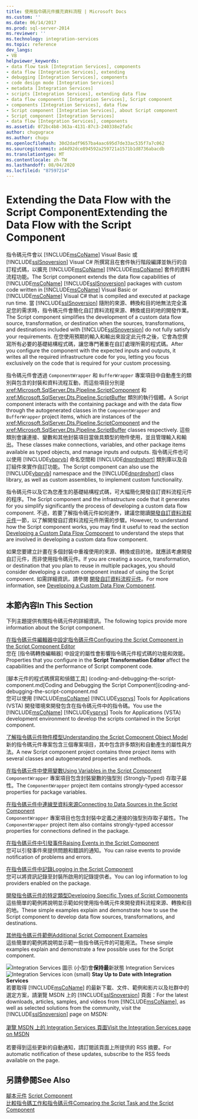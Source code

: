 ```yaml
---
title: 使用指令碼元件擴充資料流程 | Microsoft Docs
ms.custom: ''
ms.date: 06/14/2017
ms.prod: sql-server-2014
ms.reviewer: ''
ms.technology: integration-services
ms.topic: reference
dev_langs:
- VB
helpviewer_keywords:
- data flow task [Integration Services], components
- data flow [Integration Services], extending
- debugging [Integration Services], components
- code design mode [Integration Services]
- metadata [Integration Services]
- scripts [Integration Services], extending data flow
- data flow components [Integration Services], Script component
- components [Integration Services], data flow
- Script component [Integration Services], about Script component
- Script component [Integration Services]
- data flow [Integration Services], components
ms.assetid: 072bc4b8-363a-4131-87c3-240338e2fa5c
author: chugugrace
ms.author: chugu
ms.openlocfilehash: 30d2dadf9657ba4aac695d7de33ac535f7a7c062
ms.sourcegitcommit: ad4d92dce894592a259721a1571b1d8736abacdb
ms.translationtype: MT
ms.contentlocale: zh-TW
ms.lasthandoff: 08/04/2020
ms.locfileid: "87597214"
---
```

# <a name="extending-the-data-flow-with-the-script-component"></a><span data-ttu-id="210df-102">Extending the Data Flow with the Script Component</span><span class="sxs-lookup"><span data-stu-id="210df-102">Extending the Data Flow with the Script Component</span></span>
  <span data-ttu-id="210df-103">指令碼元件會以 [!INCLUDE[msCoName](../../../includes/msconame-md.md)] Visual Basic 或 [!INCLUDE[ssISnoversion](../../../includes/ssisnoversion-md.md)] Visual C# 所撰寫且在套件執行階段編譯並執行的自訂程式碼，以擴充 [!INCLUDE[msCoName](../../../includes/msconame-md.md)] [!INCLUDE[msCoName](../../../includes/msconame-md.md)] 套件的資料流程功能。</span><span class="sxs-lookup"><span data-stu-id="210df-103">The Script component extends the data flow capabilities of [!INCLUDE[msCoName](../../../includes/msconame-md.md)] [!INCLUDE[ssISnoversion](../../../includes/ssisnoversion-md.md)] packages with custom code written in [!INCLUDE[msCoName](../../../includes/msconame-md.md)] Visual Basic or [!INCLUDE[msCoName](../../../includes/msconame-md.md)] Visual C# that is compiled and executed at package run time.</span></span> <span data-ttu-id="210df-104">當 [!INCLUDE[ssISnoversion](../../../includes/ssisnoversion-md.md)] 隨附的來源、轉換和目的地無法完全滿足您的需求時，指令碼元件會簡化自訂資料流程來源、轉換或目的地的開發作業。</span><span class="sxs-lookup"><span data-stu-id="210df-104">The Script component simplifies the development of a custom data flow source, transformation, or destination when the sources, transformations, and destinations included with [!INCLUDE[ssISnoversion](../../../includes/ssisnoversion-md.md)] do not fully satisfy your requirements.</span></span> <span data-ttu-id="210df-105">在您使用預期的輸入和輸出來設定此元件之後，它會為您撰寫所有必要的基礎結構程式碼，讓您專門著重在自訂處理所需的程式碼。</span><span class="sxs-lookup"><span data-stu-id="210df-105">After you configure the component with the expected inputs and outputs, it writes all the required infrastructure code for you, letting you focus exclusively on the code that is required for your custom processing.</span></span>  
  
 <span data-ttu-id="210df-106">指令碼元件會透過 `ComponentWrapper` 和 `BufferWrapper` 專案項目中自動產生的類別與包含的封裝和資料流程互動，而這些項目分別是 <xref:Microsoft.SqlServer.Dts.Pipeline.ScriptComponent> 和 <xref:Microsoft.SqlServer.Dts.Pipeline.ScriptBuffer> 類別的執行個體。</span><span class="sxs-lookup"><span data-stu-id="210df-106">A Script component interacts with the containing package and with the data flow through the autogenerated classes in the `ComponentWrapper` and `BufferWrapper` project items, which are instances of the <xref:Microsoft.SqlServer.Dts.Pipeline.ScriptComponent> and the <xref:Microsoft.SqlServer.Dts.Pipeline.ScriptBuffer> classes respectively.</span></span> <span data-ttu-id="210df-107">這些類別會讓連接、變數和其他封裝項目當做具類型的物件使用，並且管理輸入和輸出。</span><span class="sxs-lookup"><span data-stu-id="210df-107">These classes make connections, variables, and other package items available as typed objects, and manage inputs and outputs.</span></span> <span data-ttu-id="210df-108">指令碼元件也可以使用 [!INCLUDE[vbprvb](../../../includes/vbprvb-md.md)] 命名空間和 [!INCLUDE[dnprdnshort](../../../includes/dnprdnshort-md.md)] 類別庫以及自訂組件來實作自訂功能。</span><span class="sxs-lookup"><span data-stu-id="210df-108">The Script component can also use the [!INCLUDE[vbprvb](../../../includes/vbprvb-md.md)] namespace and the [!INCLUDE[dnprdnshort](../../../includes/dnprdnshort-md.md)] class library, as well as custom assemblies, to implement custom functionality.</span></span>  
  
 <span data-ttu-id="210df-109">指令碼元件以及它為您產生的基礎結構程式碼，可大幅簡化開發自訂資料流程元件的程序。</span><span class="sxs-lookup"><span data-stu-id="210df-109">The Script component and the infrastructure code that it generates for you simplify significantly the process of developing a custom data flow component.</span></span> <span data-ttu-id="210df-110">不過，若要了解指令碼元件如何運作，建議您閱讀[開發自訂資料流程元件](../../extending-packages-custom-objects/data-flow/developing-a-custom-data-flow-component.md)一節，以了解開發自訂資料流程元件所需的步驟。</span><span class="sxs-lookup"><span data-stu-id="210df-110">However, to understand how the Script component works, you may find it useful to read the section [Developing a Custom Data Flow Component](../../extending-packages-custom-objects/data-flow/developing-a-custom-data-flow-component.md) to understand the steps that are involved in developing a custom data flow component.</span></span>  
  
 <span data-ttu-id="210df-111">如果您要建立計畫在多個封裝中重複使用的來源、轉換或目的地，就應該考慮開發自訂元件，而非使用指令碼元件。</span><span class="sxs-lookup"><span data-stu-id="210df-111">If you are creating a source, transformation, or destination that you plan to reuse in multiple packages, you should consider developing a custom component instead of using the Script component.</span></span> <span data-ttu-id="210df-112">如需詳細資訊，請參閱 [開發自訂資料流程元件](../../extending-packages-custom-objects/data-flow/developing-a-custom-data-flow-component.md)。</span><span class="sxs-lookup"><span data-stu-id="210df-112">For more information, see [Developing a Custom Data Flow Component](../../extending-packages-custom-objects/data-flow/developing-a-custom-data-flow-component.md).</span></span>  
  
## <a name="in-this-section"></a><span data-ttu-id="210df-113">本節內容</span><span class="sxs-lookup"><span data-stu-id="210df-113">In This Section</span></span>  
 <span data-ttu-id="210df-114">下列主題提供有關指令碼元件的詳細資訊。</span><span class="sxs-lookup"><span data-stu-id="210df-114">The following topics provide more information about the Script component.</span></span>  
  
 [<span data-ttu-id="210df-115">在指令碼元件編輯器中設定指令碼元件</span><span class="sxs-lookup"><span data-stu-id="210df-115">Configuring the Script Component in the Script Component Editor</span></span>](configuring-the-script-component-in-the-script-component-editor.md)  
 <span data-ttu-id="210df-116">您在 [指令碼轉換編輯器]  中設定的屬性會影響指令碼元件程式碼的功能和效能。</span><span class="sxs-lookup"><span data-stu-id="210df-116">Properties that you configure in the **Script Transformation Editor** affect the capabilities and the performance of Script component code.</span></span>  
  
 <span data-ttu-id="210df-117">[腳本元件的程式碼撰寫和偵錯工具] (coding-and-debugging-the-script-component.md</span><span class="sxs-lookup"><span data-stu-id="210df-117">[Coding and Debugging the Script Component](coding-and-debugging-the-script-component.md</span></span>  
 <span data-ttu-id="210df-118">您可以使用 [!INCLUDE[msCoName](../../../includes/msconame-md.md)] [!INCLUDE[vsprvs](../../../includes/vsprvs-md.md)] Tools for Applications (VSTA) 開發環境來開發包含在指令碼元件中的指令碼。</span><span class="sxs-lookup"><span data-stu-id="210df-118">You use the [!INCLUDE[msCoName](../../../includes/msconame-md.md)] [!INCLUDE[vsprvs](../../../includes/vsprvs-md.md)] Tools for Applications (VSTA) development environment to develop the scripts contained in the Script component.</span></span>  
  
 [<span data-ttu-id="210df-119">了解指令碼元件物件模型</span><span class="sxs-lookup"><span data-stu-id="210df-119">Understanding the Script Component Object Model</span></span>](understanding-the-script-component-object-model.md)  
 <span data-ttu-id="210df-120">新的指令碼元件專案包含三個專案項目，其中包含許多類別和自動產生的屬性與方法。</span><span class="sxs-lookup"><span data-stu-id="210df-120">A new Script component project contains three project items with several classes and autogenerated properties and methods.</span></span>  
  
 [<span data-ttu-id="210df-121">在指令碼元件中使用變數</span><span class="sxs-lookup"><span data-stu-id="210df-121">Using Variables in the Script Component</span></span>](using-variables-in-the-script-component.md)  
 <span data-ttu-id="210df-122">`ComponentWrapper` 專案項目包含封裝變數的強型別 (Strongly-Typed) 存取子屬性。</span><span class="sxs-lookup"><span data-stu-id="210df-122">The `ComponentWrapper` project item contains strongly-typed accessor properties for package variables.</span></span>  
  
 [<span data-ttu-id="210df-123">在指令碼元件中連線至資料來源</span><span class="sxs-lookup"><span data-stu-id="210df-123">Connecting to Data Sources in the Script Component</span></span>](connecting-to-data-sources-in-the-script-component.md)  
 <span data-ttu-id="210df-124">`ComponentWrapper` 專案項目也包含封裝中定義之連接的強型別存取子屬性。</span><span class="sxs-lookup"><span data-stu-id="210df-124">The `ComponentWrapper` project item also contains strongly-typed accessor properties for connections defined in the package.</span></span>  
  
 [<span data-ttu-id="210df-125">在指令碼元件中引發事件</span><span class="sxs-lookup"><span data-stu-id="210df-125">Raising Events in the Script Component</span></span>](raising-events-in-the-script-component.md)  
 <span data-ttu-id="210df-126">您可以引發事件來提供問題和錯誤的通知。</span><span class="sxs-lookup"><span data-stu-id="210df-126">You can raise events to provide notification of problems and errors.</span></span>  
  
 [<span data-ttu-id="210df-127">在指令碼元件中記錄</span><span class="sxs-lookup"><span data-stu-id="210df-127">Logging in the Script Component</span></span>](logging-in-the-script-component.md)  
 <span data-ttu-id="210df-128">您可以將資訊記錄至封裝所啟用的記錄提供者。</span><span class="sxs-lookup"><span data-stu-id="210df-128">You can log information to log providers enabled on the package.</span></span>  
  
 [<span data-ttu-id="210df-129">開發指令碼元件的特定類型</span><span class="sxs-lookup"><span data-stu-id="210df-129">Developing Specific Types of Script Components</span></span>](../../extending-packages-scripting-data-flow-script-component-types/developing-specific-types-of-script-components.md)  
 <span data-ttu-id="210df-130">這些簡單的範例將說明並示範如何使用指令碼元件來開發資料流程來源、轉換和目的地。</span><span class="sxs-lookup"><span data-stu-id="210df-130">These simple examples explain and demonstrate how to use the Script component to develop data flow sources, transformations, and destinations.</span></span>  
  
 [<span data-ttu-id="210df-131">其他指令碼元件範例</span><span class="sxs-lookup"><span data-stu-id="210df-131">Additional Script Component Examples</span></span>](../../extending-packages-scripting-data-flow-script-component-examples/additional-script-component-examples.md)  
 <span data-ttu-id="210df-132">這些簡單的範例將說明並示範一些指令碼元件的可能用法。</span><span class="sxs-lookup"><span data-stu-id="210df-132">These simple examples explain and demonstrate a few possible uses for the Script component.</span></span>  
  
<span data-ttu-id="210df-133">![Integration Services 圖示 (小型) ](../../media/dts-16.gif "Integration Services 圖示 (小)")會**保持最**新狀態 Integration Services  </span><span class="sxs-lookup"><span data-stu-id="210df-133">![Integration Services icon (small)](../../media/dts-16.gif "Integration Services icon (small)")  **Stay Up to Date with Integration Services**</span></span><br /> <span data-ttu-id="210df-134">若要取得 [!INCLUDE[msCoName](../../../includes/msconame-md.md)] 的最新下載、文件、範例和影片以及社群中的選定方案，請瀏覽 MSDN 上的 [!INCLUDE[ssISnoversion](../../../includes/ssisnoversion-md.md)] 頁面：</span><span class="sxs-lookup"><span data-stu-id="210df-134">For the latest downloads, articles, samples, and videos from [!INCLUDE[msCoName](../../../includes/msconame-md.md)], as well as selected solutions from the community, visit the [!INCLUDE[ssISnoversion](../../../includes/ssisnoversion-md.md)] page on MSDN:</span></span><br /><br /> [<span data-ttu-id="210df-135">瀏覽 MSDN 上的 Integration Services 頁面</span><span class="sxs-lookup"><span data-stu-id="210df-135">Visit the Integration Services page on MSDN</span></span>](https://go.microsoft.com/fwlink/?LinkId=136655)<br /><br /> <span data-ttu-id="210df-136">若要得到這些更新的自動通知，請訂閱該頁面上所提供的 RSS 摘要。</span><span class="sxs-lookup"><span data-stu-id="210df-136">For automatic notification of these updates, subscribe to the RSS feeds available on the page.</span></span>  
  
## <a name="see-also"></a><span data-ttu-id="210df-137">另請參閱</span><span class="sxs-lookup"><span data-stu-id="210df-137">See Also</span></span>  
 <span data-ttu-id="210df-138">[腳本元件](../../data-flow/transformations/script-component.md) </span><span class="sxs-lookup"><span data-stu-id="210df-138">[Script Component](../../data-flow/transformations/script-component.md) </span></span>  
 [<span data-ttu-id="210df-139">比較指令碼工作和指令碼元件</span><span class="sxs-lookup"><span data-stu-id="210df-139">Comparing the Script Task and the Script Component</span></span>](../comparing-the-script-task-and-the-script-component.md)  
  
  
